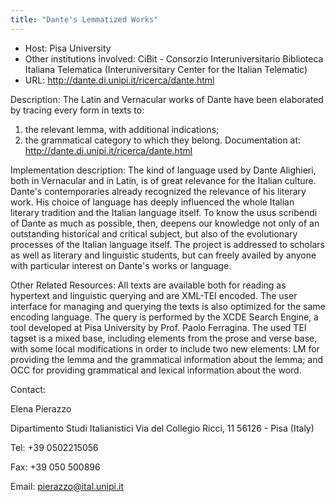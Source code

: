 ```yaml
---
title: "Dante's Lemmatized Works"
---
```





* Host: Pisa University
* Other institutions involved: CiBit - Consorzio Interuniversitario Biblioteca Italiana Telematica (Interuniversitary
 Center for the Italian Telematic)
* URL: <http://dante.di.unipi.it/ricerca/dante.html>



Description:
 The Latin and Vernacular works of Dante have been elaborated by tracing every form
 in texts to:
 1. the relevant lemma, with additional indications; 
 2. the grammatical category to which they belong. 
 Documentation at: <http://dante.di.unipi.it/ricerca/dante.html>



Implementation description:
 The kind of language used by Dante Alighieri, both in Vernacular and in Latin, is
 of great relevance for the Italian culture. Dante's contemporaries already recognized
 the relevance of his literary work. His choice of language has deeply influenced the
 whole Italian literary tradition and the Italian language itself. To know the usus
 scribendi of Dante as much as possible, then, deepens our knowledge not only of an
 outstanding historical and critical subject, but also of the evolutionary processes
 of the Italian language itself. 
 The project is addressed to scholars as well as literary and linguistic students,
 but can freely availed by anyone with particular interest on Dante's works or language.



Other Related Resources:
 All texts are available both for reading as hypertext and linguistic querying and
 are XML-TEI encoded. The user interface for managing and querying the texts is also
 optimized for the same encoding language. The query is performed by the XCDE Search
 Engine, a tool developed at Pisa University by Prof. Paolo Ferragina. The used TEI
 tagset is a mixed base, including elements from the prose and verse base, with some
 local modifications in order to include two new elements: LM for providing the lemma
 and the grammatical information about the lemma; and OCC for providing grammatical
 and lexical information about the word.



Contact: 



Elena Pierazzo


Dipartimento Studi Italianistici
 Via del Collegio Ricci, 11
 56126 - Pisa (Italy)


Tel: +39 0502215056


Fax: +39 050 500896


Email: [pierazzo@ital.unipi.it](mailto:pierazzo@ital.unipi.it)





